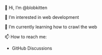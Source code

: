 👋 Hi, I’m @blobkitten

👀 I’m interested in web development

🌱 I’m currently learning how to crawl the web

📫 How to reach me:
- GitHub Discussions


